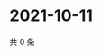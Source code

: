 # 2021-10-11

共 0 条

<!-- BEGIN WEIBO -->
<!-- 最后更新时间 Mon Oct 11 2021 03:08:41 GMT+0800 (China Standard Time) -->

<!-- END WEIBO -->
